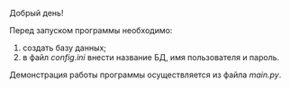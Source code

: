 Добрый день!

Перед запуском программы необходимо:

1) создать базу данных;
2) в файл *config.ini* внести название БД, имя пользователя и пароль.

Демонстрация работы программы осуществляется из файла *main.py*.